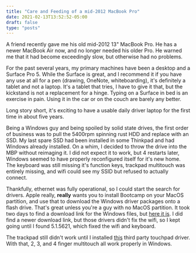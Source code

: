 ```yaml
---
title: "Care and Feeding of a mid-2012 MacBook Pro"
date: 2021-02-13T13:52:52-05:00
draft: false
type: "posts"
---
```


A friend recently gave me his old mid-2012 13" MacBook Pro. He has a newer MacBook Air now, and no longer needed his older Pro. He warned me that it had become exceedingly slow, but otherwise had no problems.

For the past several years, my primary machines have been a desktop and a Surface Pro 5. While the Surface is great, and I recommend it if you have any use at all for a pen (drawing, OneNote, whiteboarding), it's definitely a tablet and not a laptop. It's a tablet that tries, I have to give it that, but the kickstand is not a replacement for a hinge. Typing on a Surface in bed is an exercise in pain. Using it in the car or on the couch are barely any better.

Long story short, it's exciting to have a usable daily driver laptop for the first time in about five years.

Being a Windows guy and being spoiled by solid state drives, the first order of business was to pull the 5400rpm spinning rust HDD and replace with an SSD. My last spare SSD had been installed in some Thinkpad and had Windows already installed. On a whim, I decided to throw the drive into the MBP without reimaging it. I did not expect it to work, but 4 restarts later, Windows seemed to have properly reconfigured itself for it's new home. The keyboard was still missing it's function keys, trackpad multitouch was entirely missing, and wifi could see my SSID but refused to actually connect. 

Thankfully, ethernet was fully operational, so I could start the search for drivers. Apple really, __really__ wants you to install Bootcamp on your MacOS partition, and use that to download the Windows driver packages onto a flash drive. That's great unless you're a guy with no MacOS partition. It took two days to find a download link for the Windows files, but [here it is](https://support.apple.com/kb/DL1720?locale=en_US). I did find a newer download link, but those drivers didn't fix the wifi, so I kept going until I found 5.1.5621, which fixed the wifi and keyboard.

The trackpad still didn't work until I installed [this](https://github.com/imbushuo/mac-precision-touchpad) third party touchpad driver. With that, 2, 3, and 4 finger multitouch all work properly in Windows.